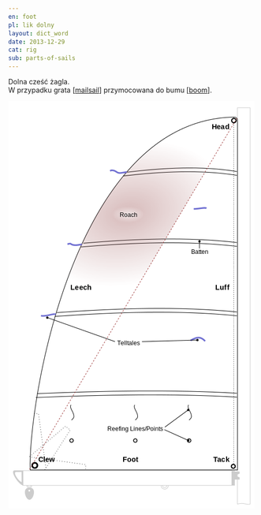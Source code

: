 ```yaml
---
en: foot
pl: lik dolny 
layout: dict_word
date: 2013-12-29
cat: rig
sub: parts-of-sails
---
```


Dolna cześć żagla.   
W przypadku grata [[mailsail](/dict/mailsail.html)] przymocowana do bumu [[boom](/dict/boom.html)].

![części żagla](/img/dict/parts_of_a_sail.png)

